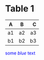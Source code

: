 # Table 1

| A | B | C |
|--------------|:-----:|-----------:|
| a1 | a2 | a3 |
| b1 | b2 | b3|


<span style="color:blue">some *blue* text</span>